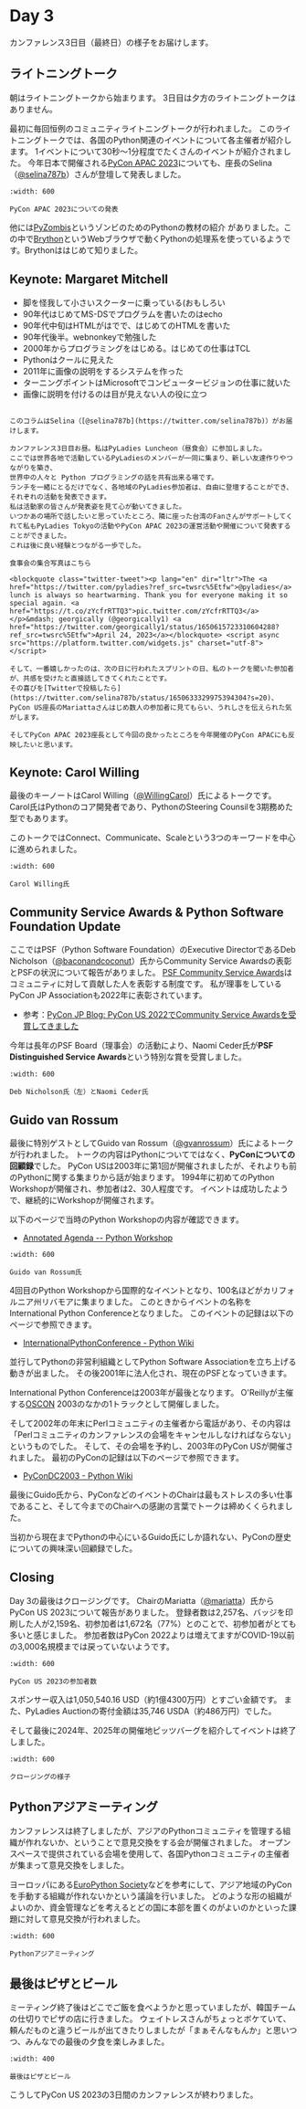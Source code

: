 # Day 3

カンファレンス3日目（最終日）の様子をお届けします。

## ライトニングトーク

朝はライトニングトークから始まります。
3日目は夕方のライトニングトークはありません。

最初に毎回恒例のコミュニティライトニングトークが行われました。
このライトニングトークでは、各国のPython関連のイベントについて各主催者が紹介します。
1イベントについて30秒〜1分程度でたくさんのイベントが紹介されました。
今年日本で開催される[PyCon APAC 2023](https://2023-apac.pycon.jp/)についても、座長のSelina（[@selina787b](https://twitter.com/selina787b)）さんが登壇して発表しました。

```{figure} images/apac.jpg
:width: 600

PyCon APAC 2023についての発表
```

他には[PyZombis](https://pyar.github.io/PyZombis/main/)というゾンビのためのPythonの教材の紹介
がありました。この中で[Brython](https://brython.info/)というWebブラウザで動くPythonの処理系を使っているようです。Brythonははじめて知りました。

## Keynote: Margaret Mitchell

* 脚を怪我して小さいスクーターに乗っている(おもしろい
* 90年代はじめてMS-DSでプログラムを書いたのはecho
* 90年代中旬はHTMLがはでで、はじめてのHTMLを書いた
* 90年代後半。webnonkeyで勉強した
* 2000年からプログラミングをはじめる。はじめての仕事はTCL
* Pythonはクールに見えた
* 2011年に画像の説明をするシステムを作った
* ターニングポイントはMicrosoftでコンピュータービジョンの仕事に就いた
* 画像に説明を付けるのは目が見えない人の役に立つ

```{admonition} PyLadies Luncheon(昼食会)

このコラムはSelina（[@selina787b](https://twitter.com/selina787b)）がお届けします。

カンファレンス3日目お昼。私はPyLadies Luncheon（昼食会）に参加しました。
ここでは世界各地で活動しているPyLadiesのメンバーが一同に集まり、新しい友達作りやつながりを築き、
世界中の人々と Python プログラミングの話を共有出来る場です。
ランチを一緒にとるだけでなく、各地域のPyLadies参加者は、自由に登壇することができ、それぞれの活動を発表できます。
私は活動家の皆さんが発表姿を見て心が動いてきました。
いつかあの場所で話したいと思っていたところ、隣に座った台湾のFanさんがサポートしてくれて私もPyLadies Tokyoの活動やPyCon APAC 2023の運営活動や開催について発表することができました。
これは後に良い経験とつながる一歩でした。

食事会の集合写真はこちら

<blockquote class="twitter-tweet"><p lang="en" dir="ltr">The <a href="https://twitter.com/pyladies?ref_src=twsrc%5Etfw">@pyladies</a> lunch is always so heartwarming. Thank you for everyone making it so special again. <a href="https://t.co/zYcfrRTTQ3">pic.twitter.com/zYcfrRTTQ3</a></p>&mdash; georgically (@georgically1) <a href="https://twitter.com/georgically1/status/1650615723310604288?ref_src=twsrc%5Etfw">April 24, 2023</a></blockquote> <script async src="https://platform.twitter.com/widgets.js" charset="utf-8"></script> 

そして、一番嬉しかったのは、次の日に行われたスプリントの日、私のトークを聞いた参加者が、共感を受けたと直接話してきてくれたことです。
その喜びを[Twitterで投稿したら](https://twitter.com/selina787b/status/1650633329975394304?s=20)、PyCon US座長のMariattaさんはじめ数人の参加者に見てもらい、うれしさを伝えられた気がします。

そしてPyCon APAC 2023座長として今回の良かったところを今年開催のPyCon APACにも反映したいと思います。

```

## Keynote: Carol Willing

最後のキーノートはCarol Willing（[@WillingCarol](https://twitter.com/WillingCarol)）氏によるトークです。
Carol氏はPythonのコア開発者であり、PythonのSteering Counsilを3期務めた型でもあります。

このトークではConnect、Communicate、Scaleという3つのキーワードを中心に進められました。

```{figure} images/carol.jpg
:width: 600

Carol Willing氏
```

## Community Service Awards & Python Software Foundation Update

ここではPSF（Python Software Foundation）のExecutive DirectorであるDeb Nicholson（[@baconandcoconut](https://twitter.com/baconandcoconut)）氏からCommunity Service Awardsの表彰とPSFの状況について報告がありました。
[PSF Community Service Awards](https://www.python.org/community/awards/psf-awards/)はコミュニティに対して貢献した人を表彰する制度です。
私が理事をしているPyCon JP Associationも2022年に表彰されています。

* 参考：[PyCon JP Blog: PyCon US 2022でCommunity Service Awardsを受賞してきました](https://pyconjp.blogspot.com/2022/06/pyconjp-win-awards.html)

今年は長年のPSF Board（理事会）の活動により、Naomi Ceder氏が**PSF Distinguished Service Awards**という特別な賞を受賞しました。

```{figure} images/naomi.jpg
:width: 600

Deb Nicholson氏（左）とNaomi Ceder氏
```

## Guido van Rossum

最後に特別ゲストとしてGuido van Rossum（[@gvanrossum](https://twitter.com/gvanrossum)）氏によるトークが行われました。
トークの内容はPythonについてではなく、**PyConについての回顧録**でした。
PyCon USは2003年に第1回が開催されましたが、それよりも前のPythonに関する集まりから話が始まります。
1994年に初めてのPython Workshopが開催され、参加者は2、30人程度です。
イベントは成功したようで、継続的にWorkshopが開催されます。

以下のページで当時のPython Workshopの内容が確認できます。

* [Annotated Agenda -- Python Workshop](https://legacy.python.org/workshops/1994-11/annotated.html)

```{figure} images/guido.jpg
:width: 600

Guido van Rossum氏
```

4回目のPython Workshopから国際的なイベントとなり、100名ほどがカリフォルニア州リバモアに集まりました。
このときからイベントの名称をInternational Python Conferenceとなりました。
このイベントの記録は以下のページで参照できます。

* [InternationalPythonConference - Python Wiki](https://wiki.python.org/moin/InternationalPythonConference)

並行してPythonの非営利組織としてPython Software Associationを立ち上げる動きが出ました。
その後2001年に法人化され、現在のPSFとなっていきます。

International Python Conferenceは2003年が最後となります。
O'Reillyが主催する[OSCON](https://en.wikipedia.org/wiki/O%27Reilly_Open_Source_Convention) 2003のなかの1トラックとして開催しました。

そして2002年の年末にPerlコミュニティの主催者から電話があり、その内容は「Perlコミュニティのカンファレンスの会場をキャンセルしなければならない」というものでした。
そして、その会場を予約し、2003年のPyCon USが開催されました。
最初のPyConの記録は以下のページで参照できます。

* [PyConDC2003 - Python Wiki](https://wiki.python.org/moin/PyConDC2003)

最後にGuido氏から、PyConなどのイベントのChairは最もストレスの多い仕事であること、そして今までのChairへの感謝の言葉でトークは締めくくられました。

当初から現在までPythonの中心にいるGuido氏にしか語れない、PyConの歴史についての興味深い回顧録でした。

## Closing

Day 3の最後はクロージングです。
ChairのMariatta（[@mariatta](https://twitter.com/mariatta)）氏からPyCon US 2023について報告がありました。
登録者数は2,257名、バッジを印刷した人が2,159名、初参加者は1,672名（77%）とのことで、初参加者がとても多いと感じました。
参加者数はPyCon 2022よりは増えてますがCOVID-19以前の3,000名規模までは戻っていないようです。

```{figure} images/stats.jpg
:width: 600

PyCon US 2023の参加者数
```

スポンサー収入は1,050,540.16 USD（約1億4300万円）とすごい金額です。
また、PyLadies Auctionの寄付金額は35,746 USDA（約486万円）でした。

そして最後に2024年、2025年の開催地ピッツバーグを紹介してイベントは終了しました。

```{figure} images/closing.jpg
:width: 600

クロージングの様子
```

## Pythonアジアミーティング

カンファレンスは終了しましたが、アジアのPythonコミュニティを管理する組織が作れないか、ということで意見交換をする会が開催されました。
オープンスペースで提供されている会場を使用して、各国Pythonコミュニティの主催者が集まって意見交換をしました。

ヨーロッパにある[EuroPython Society](https://www.europython-society.org/)などを参考にして、アジア地域のPyConを手動する組織が作れないかという議論を行いました。
どのような形の組織がよいのか、資金管理などを考えるとどの国に本部を置くのがよいのかといった課題に対して意見交換が行われました。

```{figure} images/python-asia.jpg
:width: 600

Pythonアジアミーティング
```

## 最後はピザとビール

ミーティング終了後はどこでご飯を食べようかと思っていましたが、韓国チームの仕切りでピザの店に行きました。
ウェイトレスさんがちょっとボケていて、頼んだものと違うビールが出てきたりしましたが「まぁそんなもんか」と思いつつ、みんなでの最後の夕食を楽しみました。

```{figure} images/pizza-beer.jpg
:width: 400

最後はピザとビール
```

こうしてPyCon US 2023の3日間のカンファレンスが終わりました。
